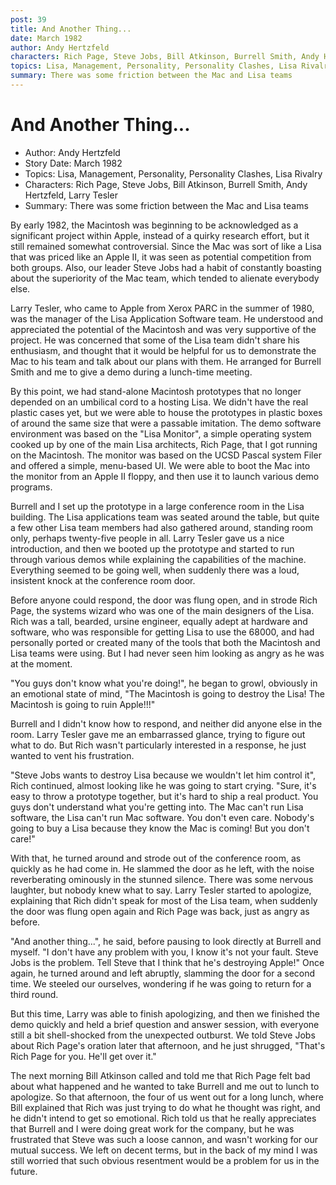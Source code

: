 ```yaml
---
post: 39
title: And Another Thing...
date: March 1982
author: Andy Hertzfeld
characters: Rich Page, Steve Jobs, Bill Atkinson, Burrell Smith, Andy Hertzfeld, Larry Tesler
topics: Lisa, Management, Personality, Personality Clashes, Lisa Rivalry
summary: There was some friction between the Mac and Lisa teams
---
```


# And Another Thing...
* Author: Andy Hertzfeld
* Story Date: March 1982
* Topics: Lisa, Management, Personality, Personality Clashes, Lisa Rivalry
* Characters: Rich Page, Steve Jobs, Bill Atkinson, Burrell Smith, Andy Hertzfeld, Larry Tesler
* Summary: There was some friction between the Mac and Lisa teams

By early 1982, the Macintosh was beginning to be acknowledged as a significant project within Apple, instead of a quirky research effort, but it still remained somewhat controversial.  Since the Mac was sort of like a Lisa that was priced like an Apple II, it was seen as potential competition from both groups.  Also, our leader Steve Jobs had a habit of constantly boasting about the superiority of the Mac team, which tended to alienate everybody else.


Larry Tesler, who came to Apple from Xerox PARC in the summer of 1980, was the manager of the Lisa Application Software team.  He understood and appreciated the potential of the Macintosh and was very supportive of the project.  He was concerned that some of the Lisa team didn't share his enthusiasm, and thought that it would be helpful for us to demonstrate the Mac to his team and talk about our plans with them.  He arranged for Burrell Smith and me to give a demo during a lunch-time meeting.

By this point, we had stand-alone Macintosh prototypes that no longer depended on an umbilical cord to a hosting Lisa. We didn't have the real plastic cases yet, but we were able to house the prototypes in plastic boxes of around the same size that were a passable imitation.  The demo software environment was based on the "Lisa Monitor",  a simple operating system cooked up by one of the main Lisa architects, Rich Page, that I got running on the Macintosh. The monitor was based on the UCSD Pascal system Filer and offered a simple, menu-based UI. We were able to boot the Mac into the monitor from an Apple II floppy, and then use it to launch various demo programs.

Burrell and I set up the prototype in a large conference room in the Lisa building.  The Lisa applications team was seated around the table, but quite a few other Lisa team members had also gathered around, standing room only, perhaps twenty-five people in all.   Larry Tesler gave us a nice introduction, and then we booted up the prototype and started to run through various demos while explaining the capabilities of the machine.  Everything seemed to be going well, when suddenly there was a loud, insistent knock at the conference room door.

Before anyone could respond, the door was flung open, and in strode Rich Page, the systems wizard who was one of the main designers of the Lisa.  Rich was a tall, bearded, ursine engineer, equally adept at hardware and software, who was responsible for getting Lisa to use the 68000, and had personally ported or created many of the tools that both the Macintosh and Lisa teams were using.  But I had never seen him looking as angry as he was at the moment.

"You guys don't know what you're doing!", he began to growl, obviously in an emotional state of mind, "The Macintosh is going to destroy the Lisa!   The Macintosh is going to ruin Apple!!!"

Burrell and I didn't know how to respond, and neither did anyone else in the room.  Larry Tesler gave me an embarrassed glance, trying to figure out what to do. But Rich wasn't particularly interested in a response, he just wanted to vent his frustration.

"Steve Jobs wants to destroy Lisa because we wouldn't let him control it", Rich continued, almost looking like he was going to start crying.  "Sure, it's easy to throw a prototype together, but it's hard to ship a real product. You guys don't understand what you're getting into.   The Mac can't run Lisa software, the Lisa can't run Mac software.  You don't even care. Nobody's going to buy a Lisa because they know the Mac is coming!  But you don't care!"

With that, he turned around and strode out of the conference room, as quickly as he had come in.  He slammed the door as he left, with the noise reverberating ominously in the stunned silence.  There was some nervous laughter, but nobody knew what to say.  Larry Tesler started to apologize, explaining that Rich didn't speak for most of the Lisa team, when suddenly the door was flung open again and Rich Page was back, just as angry as before.

"And another thing...", he said, before pausing to look directly at Burrell and myself.  "I don't have any problem with you, I know it's not your fault.  Steve Jobs is the problem.  Tell Steve that I think that he's destroying Apple!"  Once again, he turned around and left abruptly, slamming the door for a second time.   We steeled our ourselves, wondering if he was going to return for a third round.

But this time, Larry was able to finish apologizing, and then we finished the demo quickly and held a brief question and answer session, with everyone still a bit shell-shocked from the unexpected outburst.  We told Steve Jobs about Rich Page's oration later that afternoon, and he just shrugged, "That's Rich Page for you.  He'll get over it."

The next morning Bill Atkinson called and told me that Rich Page felt bad about what happened and he wanted to take Burrell and me out to lunch to apologize.  So that afternoon, the four of us went out for a long lunch, where Bill explained that Rich was just trying to do what he thought was right, and he didn't intend to get so emotional.  Rich told us that he really appreciates that Burrell and I were doing great work for the company, but he was frustrated that Steve was such a loose cannon, and wasn't working for our mutual success. We left on decent terms,  but in the back of my mind I was still worried that such obvious resentment would be a problem for us in the future.